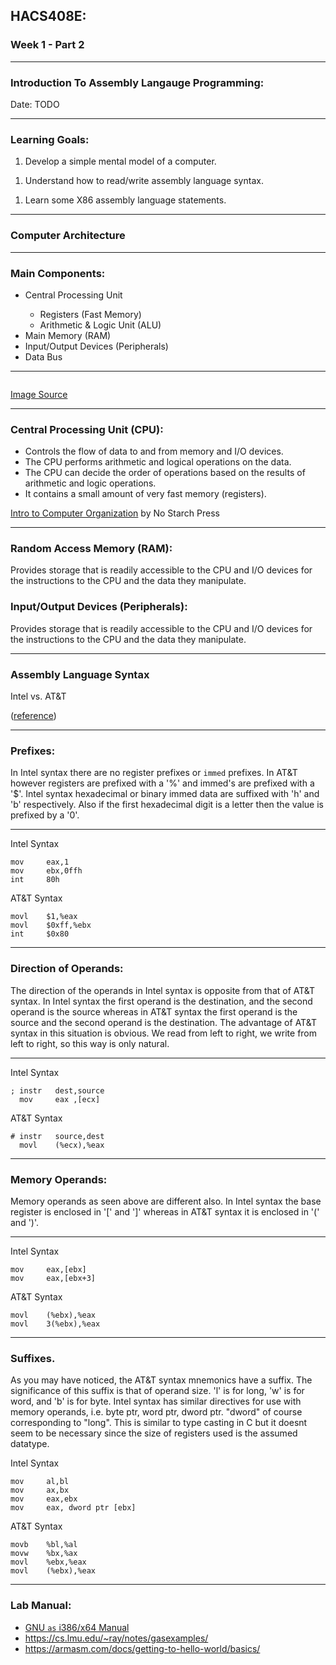 <h2 class="r-fit-text">HACS408E:</h2>
<h3 class="r-fit-text">
  <span class="fragment" style="white-space: nowrap;">Week 1</span>
  <span class="fragment" style="white-space: nowrap;">- Part 2</span>
</h3>

---

### Introduction To Assembly Langauge Programming:

Date: TODO

---

### Learning Goals:

1. Develop a simple mental model of a computer.
<!-- ​.element: class="fragment" -->
1. Understand how to read/write assembly language syntax.​
<!-- ​.element: class="fragment" -->
1. Learn some X86 assembly language statements.
<!-- ​.element: class="fragment" -->

---

### Computer Architecture

---

### Main Components:

<!-- NOTE: Fall back to HTML here for fragment.-->
<ul>
  <li class="fragment" data-fragment-index="0">Central Processing Unit</li>
  <ul>
    <li class="fragment" data-fragment-index="1">Registers (Fast Memory)</li>
    <li class="fragment" data-fragment-index="2">Arithmetic & Logic Unit (ALU)</li>
  </ul>
  <li class="fragment" data-fragment-index="3">Main Memory (RAM)</li>
  <span class="fragment strike semi-fade-out" data-fragment-index="6">
  <li class="fragment" data-fragment-index="4">Input/Output Devices (Peripherals)</li>
  <li class="fragment" data-fragment-index="5">Data Bus</li>
  </span>
</ul>

---

<!-- .slide: data-background="#ffffff" -->
<img data-src=https://upload.wikimedia.org/wikipedia/commons/thumb/0/08/Computer_architecture_block_diagram.png/667px-Computer_architecture_block_diagram.png />

[Image Source](https://en.wikipedia.org/wiki/Computer_architecture)

---

### Central Processing Unit (CPU):

* Controls the flow of data to and from memory and I/O devices.
  <!-- ​.element: class="fragment" -->
* The CPU performs arithmetic and logical operations on the data. ​
  <!-- ​.element: class="fragment" -->
* The CPU can decide the order of operations based on the results
  of arithmetic and logic operations.
  <!-- ​.element: class="fragment" -->
* It contains a small amount of very fast memory (registers).
  <!-- ​.element: class="fragment" -->

[Intro to Computer Organization​](https://nostarch.com/introcomporg) by No Starch Press
<!-- .element: class="fragment" -->

---

### Random Access Memory (RAM)​:
<!-- .element: class="r-fit-text" -->

Provides storage that is readily accessible to the CPU and I/O devices for the
instructions to the CPU and the data they manipulate.​
<!-- ​.element: class="fragment" style="text-align: start" -->

### Input/Output Devices (Peripherals)​:
<!-- .element: class="r-fit-text" -->

Provides storage that is readily accessible to the CPU and I/O devices for the
instructions to the CPU and the data they manipulate.​
<!-- ​.element: class="fragment" style="text-align: start" -->

---

### Assembly Language Syntax

Intel vs. AT&T

([reference](https://imada.sdu.dk/u/kslarsen/dm546/Material/IntelnATT.htm))

---

### Prefixes:

In Intel syntax there are no register prefixes or `immed` prefixes. In AT&T
however registers are prefixed with a '%' and immed's are prefixed with a
'$'. Intel syntax hexadecimal or binary immed data are suffixed with 'h' and 'b'
respectively. Also if the first hexadecimal digit is a letter then the value is
prefixed by a '0'.

---

Intel Syntax

```x86asm [1:]
mov     eax,1
mov     ebx,0ffh
int     80h
```

AT&T Syntax

```x86asmatt [1:]
movl    $1,%eax
movl    $0xff,%ebx
int     $0x80
```

---

### Direction of Operands:

The direction of the operands in Intel syntax is opposite from that of AT&T
syntax. In Intel syntax the first operand is the destination, and the second
operand is the source whereas in AT&T syntax the first operand is the source and
the second operand is the destination. The advantage of AT&T syntax in this
situation is obvious. We read from left to right, we write from left to right,
so this way is only natural.

---

Intel Syntax

```x86asm [1:]
; instr   dest,source
  mov     eax ,[ecx]
```

AT&T Syntax

```x86asmatt [1:]
# instr   source,dest
  movl    (%ecx),%eax
```

---

### Memory Operands:

Memory operands as seen above are different also. In Intel syntax the base
register is enclosed in '[' and ']' whereas in AT&T syntax it is enclosed in '('
and ')'.

---

Intel Syntax

```x86asm [1:]
mov     eax,[ebx]
mov     eax,[ebx+3]
```

AT&T Syntax

```x86asmatt [1:]
movl    (%ebx),%eax
movl    3(%ebx),%eax
```

---

### Suffixes.

As you may have noticed, the AT&T syntax mnemonics have a suffix. The
significance of this suffix is that of operand size. 'l' is for long, 'w' is for
word, and 'b' is for byte. Intel syntax has similar directives for use with
memory operands, i.e. byte ptr, word ptr, dword ptr. "dword" of course
corresponding to "long". This is similar to type casting in C but it doesnt seem
to be necessary since the size of registers used is the assumed datatype.


Intel Syntax

```x86asm [1:]
mov     al,bl
mov     ax,bx
mov     eax,ebx
mov     eax, dword ptr [ebx]
```

AT&T Syntax

```x86asmatt [1:]
movb    %bl,%al
movw    %bx,%ax
movl    %ebx,%eax
movl    (%ebx),%eax
```

---

### Lab Manual:

* [GNU `as` i386/x64 Manual](https://sourceware.org/binutils/docs/as/i386_002dDependent.html)
* https://cs.lmu.edu/~ray/notes/gasexamples/
* https://armasm.com/docs/getting-to-hello-world/basics/
